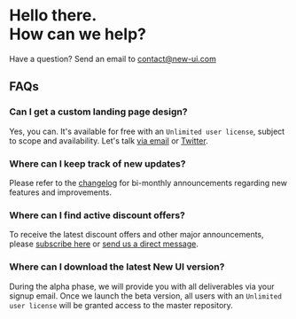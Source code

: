 # Hello there.<br>How can we help?

Have a question? Send an email to [contact@new-ui.com](mailto:contact@new-ui.com)


## FAQs
### Can I get a custom landing page design?
Yes, you can. It's available for free with an `Unlimited user license`, subject to scope and availability. Let's talk [via email](mailto:contact@new-ui.com) or [Twitter](https://twitter.com/NewDesignFile).

### Where can I keep track of new updates?
Please refer to the [changelog](https://new-ui.com/changelog) for bi-monthly announcements regarding new features and improvements. 

### Where can I find active discount offers?
To receive the latest discount offers and other major announcements, please [subscribe here](http://eepurl.com/ifj5zv) or [send us a direct message](https://twitter.com/NewDesignFile).

### Where can I download the latest New UI version?
During the alpha phase, we will provide you with all deliverables via your signup email. Once we launch the beta version, all users with an `Unlimited user license` will be granted access to the master repository.
